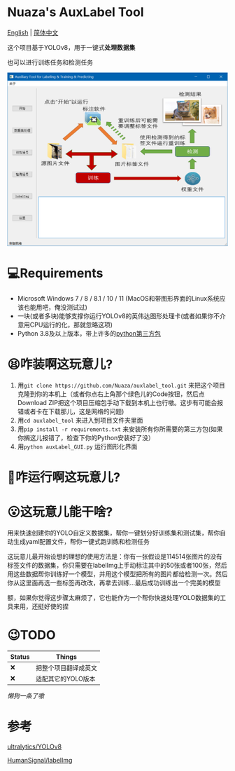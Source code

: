 # Nuaza's AuxLabel Tool

[English](./README.md) | [简体中文](./README_CN.md)

这个项目基于YOLOv8，用于一键式**处理数据集**

也可以进行训练任务和检测任务

![image1](./resources/1.png)

# 💻Requirements

+ Microsoft Windows 7 / 8 / 8.1 / 10 / 11 (MacOS和带图形界面的Linux系统应该也能用吧，俺没测试过)
+ 一块(或者多块)能够支撑你运行YOLOv8的英伟达图形处理卡(或者如果你不介意用CPU运行的化，那就忽略这项)
+ Python 3.8及以上版本，带上许多的[python第三方包](./requirements.txt)

# 😫咋装啊这玩意儿?

1. 用`git clone https://github.com/Nuaza/auxlabel_tool.git` 来把这个项目克隆到你的本机上（或者你点右上角那个绿色儿的Code按钮，然后点Download ZIP把这个项目压缩包手动下载到本机上也行嗷。这步有可能会报错或者卡在下载那儿，这是网络的问题)
2. 用`cd auxlabel_tool` 来进入到项目文件夹里面
3. 用`pip install -r requirements.txt` 来安装所有你所需要的第三方包(如果你搁这儿报错了，检查下你的Python安装好了没）
4. 用`python auxLabel_GUI.py` 运行图形化界面

# 🤨咋运行啊这玩意儿?



# 😮这玩意儿能干啥?

用来快速创建你的YOLO自定义数据集，帮你一键划分好训练集和测试集，帮你自动生成yaml配置文件，帮你一键式跑训练和检测任务

这玩意儿最开始设想的理想的使用方法是：你有一张假设是114514张图片的没有标签文件的数据集，你只需要在labelImg上手动标注其中的50张或者100张，然后用这些数据帮你训练好一个模型，并用这个模型把所有的图片都给检测一次。然后你从这里面再选一些标签再改改，再拿去训练...最后成功训练出一个完美的模型

额，如果你觉得这步骤太麻烦了，它也能作为一个帮你快速处理YOLO数据集的工具来用，还挺好使的捏

# 😉TODO

| Status | Things      |
| ------ |-------------|
| ❌      | 把整个项目翻译成英文  |
| ❌      | 适配其它的YOLO版本 |

*懒狗一条了嗷*

# 参考

[ultralytics/YOLOv8](https://github.com/ultralytics/ultralytics)

[HumanSignal/labelImg](https://github.com/HumanSignal/labelImg)
